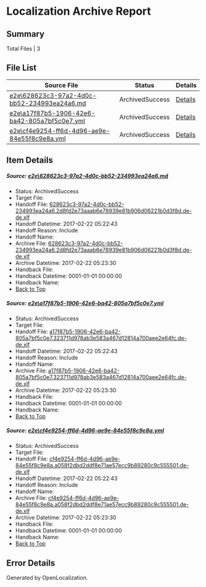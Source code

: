 # <a name='report-top'></a> Localization Archive Report

## Summary
 Total Files | 3

## File List
 Source File | Status | Details 
 ----------- | ------ | ------- 
 [e2e\628623c3-97a2-4d0c-bb52-234993ea24a6.md](https://github.com/OpenLocalizationTestOrg/ol-test4/blob/383b46e5e256a46fa84685add5c4a0323e6ae176/e2e/628623c3-97a2-4d0c-bb52-234993ea24a6.md) | ArchivedSuccess | [Details](#8bfbf63280998513d30ccb63bb97d932c6347f821)
 [e2e\a17f87b5-1906-42e6-ba42-805a7bf5c0e7.yml](https://github.com/OpenLocalizationTestOrg/ol-test4/blob/383b46e5e256a46fa84685add5c4a0323e6ae176/e2e/a17f87b5-1906-42e6-ba42-805a7bf5c0e7.yml) | ArchivedSuccess | [Details](#9f1b5d1294e73f5e97448c14f783f05c6fa787062)
 [e2e\cf4e9254-ff6d-4d96-ae9e-84e55f8c9e8a.yml](https://github.com/OpenLocalizationTestOrg/ol-test4/blob/383b46e5e256a46fa84685add5c4a0323e6ae176/e2e/cf4e9254-ff6d-4d96-ae9e-84e55f8c9e8a.yml) | ArchivedSuccess | [Details](#e15f3d790a730a4072190700bbec0ddcbfd739c93)

## Item Details
##### <a name='8bfbf63280998513d30ccb63bb97d932c6347f821'></a> Source: [e2e\628623c3-97a2-4d0c-bb52-234993ea24a6.md](https://github.com/OpenLocalizationTestOrg/ol-test4/blob/383b46e5e256a46fa84685add5c4a0323e6ae176/e2e/628623c3-97a2-4d0c-bb52-234993ea24a6.md)
* Status: ArchivedSuccess
* Target File: 
* Handoff File: [628623c3-97a2-4d0c-bb52-234993ea24a6.2d8fd2e73aaab6e78939e81b906d06221b0d3f8d.de-de.xlf](https://github.com/OpenLocalizationTestOrg/ol-test4-handoff/blob/d1f7d8b0945957c382b500c212d72b5e1666b160/ol-handoff/OpenLocalizationTestOrg/ol-test4-dede/xinjiang/ht/628623c3-97a2-4d0c-bb52-234993ea24a6.2d8fd2e73aaab6e78939e81b906d06221b0d3f8d.de-de.xlf)
* Handoff Datetime: 2017-02-22 05:22:43
* Handoff Reason: Include
* Handoff Name: 
* Archive File: [628623c3-97a2-4d0c-bb52-234993ea24a6.2d8fd2e73aaab6e78939e81b906d06221b0d3f8d.de-de.xlf](https://github.com/OpenLocalizationTestOrg/ol-test4-handoff/blob/ba33fafd534293ef1661e929b9e6426dec53f5db/ol-archive/OpenLocalizationTestOrg/ol-test4-dede/xinjiang/ht/628623c3-97a2-4d0c-bb52-234993ea24a6.2d8fd2e73aaab6e78939e81b906d06221b0d3f8d.de-de.xlf)
* Archive Datetime: 2017-02-22 05:23:30
* Handback File: 
* Handback Datetime: 0001-01-01 00:00:00
* Handback Name: 
* [Back to Top](#report-top)

##### <a name='9f1b5d1294e73f5e97448c14f783f05c6fa787062'></a> Source: [e2e\a17f87b5-1906-42e6-ba42-805a7bf5c0e7.yml](https://github.com/OpenLocalizationTestOrg/ol-test4/blob/383b46e5e256a46fa84685add5c4a0323e6ae176/e2e/a17f87b5-1906-42e6-ba42-805a7bf5c0e7.yml)
* Status: ArchivedSuccess
* Target File: 
* Handoff File: [a17f87b5-1906-42e6-ba42-805a7bf5c0e7.323711d978ab3e583a467d12814a700aee2e64fc.de-de.xlf](https://github.com/OpenLocalizationTestOrg/ol-test4-handoff/blob/d1f7d8b0945957c382b500c212d72b5e1666b160/ol-handoff/OpenLocalizationTestOrg/ol-test4-dede/xinjiang/ht/a17f87b5-1906-42e6-ba42-805a7bf5c0e7.323711d978ab3e583a467d12814a700aee2e64fc.de-de.xlf)
* Handoff Datetime: 2017-02-22 05:22:43
* Handoff Reason: Include
* Handoff Name: 
* Archive File: [a17f87b5-1906-42e6-ba42-805a7bf5c0e7.323711d978ab3e583a467d12814a700aee2e64fc.de-de.xlf](https://github.com/OpenLocalizationTestOrg/ol-test4-handoff/blob/ba33fafd534293ef1661e929b9e6426dec53f5db/ol-archive/OpenLocalizationTestOrg/ol-test4-dede/xinjiang/ht/a17f87b5-1906-42e6-ba42-805a7bf5c0e7.323711d978ab3e583a467d12814a700aee2e64fc.de-de.xlf)
* Archive Datetime: 2017-02-22 05:23:30
* Handback File: 
* Handback Datetime: 0001-01-01 00:00:00
* Handback Name: 
* [Back to Top](#report-top)

##### <a name='e15f3d790a730a4072190700bbec0ddcbfd739c93'></a> Source: [e2e\cf4e9254-ff6d-4d96-ae9e-84e55f8c9e8a.yml](https://github.com/OpenLocalizationTestOrg/ol-test4/blob/383b46e5e256a46fa84685add5c4a0323e6ae176/e2e/cf4e9254-ff6d-4d96-ae9e-84e55f8c9e8a.yml)
* Status: ArchivedSuccess
* Target File: 
* Handoff File: [cf4e9254-ff6d-4d96-ae9e-84e55f8c9e8a.a058f2dbd2ddf8e71ae57ecc9b89280c9c555501.de-de.xlf](https://github.com/OpenLocalizationTestOrg/ol-test4-handoff/blob/d1f7d8b0945957c382b500c212d72b5e1666b160/ol-handoff/OpenLocalizationTestOrg/ol-test4-dede/xinjiang/ht/cf4e9254-ff6d-4d96-ae9e-84e55f8c9e8a.a058f2dbd2ddf8e71ae57ecc9b89280c9c555501.de-de.xlf)
* Handoff Datetime: 2017-02-22 05:22:43
* Handoff Reason: Include
* Handoff Name: 
* Archive File: [cf4e9254-ff6d-4d96-ae9e-84e55f8c9e8a.a058f2dbd2ddf8e71ae57ecc9b89280c9c555501.de-de.xlf](https://github.com/OpenLocalizationTestOrg/ol-test4-handoff/blob/ba33fafd534293ef1661e929b9e6426dec53f5db/ol-archive/OpenLocalizationTestOrg/ol-test4-dede/xinjiang/ht/cf4e9254-ff6d-4d96-ae9e-84e55f8c9e8a.a058f2dbd2ddf8e71ae57ecc9b89280c9c555501.de-de.xlf)
* Archive Datetime: 2017-02-22 05:23:30
* Handback File: 
* Handback Datetime: 0001-01-01 00:00:00
* Handback Name: 
* [Back to Top](#report-top)


## Error Details

Generated by OpenLocalization.
